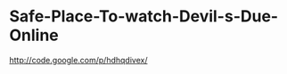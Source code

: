 Safe-Place-To-watch-Devil-s-Due-Online
======================================

http://code.google.com/p/hdhqdivex/
